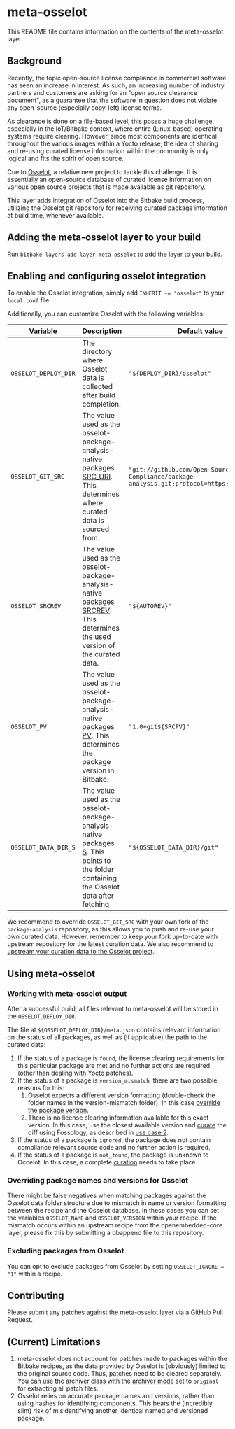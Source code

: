 # meta-osselot

This README file contains information on the contents of the meta-osselot layer.

## Background

Recently, the topic open-source license compliance in commercial software has seen an increase in interest. As such, an increasing number of industry partners and customers are asking for an "open source clearance document", as a guarantee that the software in question does not violate any open-source (especially copy-left) license terms.

As clearance is done on a file-based level, this poses a huge challenge, especially in the IoT/Bitbake context, where entire (Linux-based) operating systems require clearing. However, since most components are identical throughout the various images within a Yocto release, the idea of sharing and re-using curated license information within the community is only logical and fits the spirit of open source.

Cue to [Osselot](https://www.osselot.org/), a relative new project to tackle this challenge. It is essentially an open-source database of curated license information on various open source projects that is made available as git repository.

This layer adds integration of Osselot into the Bitbake build process, utilizing the Osselot git repository for receiving curated package information at build time, whenever available.

## Adding the meta-osselot layer to your build

Run `bitbake-layers add-layer meta-osselot` to add the layer to your build.

## Enabling and configuring osselot integration

To enable the Osselot integration, simply add `INHERIT += "osselot"` to your `local.conf` file.

Additionally, you can customize Osselot with the following variables:

| Variable             | Description                                                                                                                                                                                     | Default value                                                                               |
|----------------------|-------------------------------------------------------------------------------------------------------------------------------------------------------------------------------------------------|---------------------------------------------------------------------------------------------|
| `OSSELOT_DEPLOY_DIR` | The directory where Osselot data is collected after build completion.                                                                                                                           | `"${DEPLOY_DIR}/osselot"`                                                                   |
| `OSSELOT_GIT_SRC`    | The value used as the osselot-package-analysis-native packages [SRC_URI](https://docs.yoctoproject.org/singleindex.html#term-SRC_URI). This determines where curated data is sourced from.      | `"git://github.com/Open-Source-Compliance/package-analysis.git;protocol=https;branch=main"` |
|  `OSSELOT_SRCREV`    | The value used as the osselot-package-analysis-native packages [SRCREV](https://docs.yoctoproject.org/singleindex.html#term-SRCREV). This determines the used version of the curated data.      | `"${AUTOREV}"`                                                                              |
| `OSSELOT_PV`         | The value used as the osselot-package-analysis-native packages [PV](https://docs.yoctoproject.org/singleindex.html#term-SRCREV). This determines the package version in Bitbake.                | `"1.0+git${SRCPV}"`                                                                         |
| `OSSELOT_DATA_DIR_S` | The value used as the osselot-package-analysis-native packages [S](https://docs.yoctoproject.org/singleindex.html#term-S). This points to the folder containing the Osselot data after fetching | `"${OSSELOT_DATA_DIR}/git"`                                                                 |

We recommend to override `OSSELOT_GIT_SRC` with your own fork of the `package-analysis` repository, as this allows you to push and re-use your own curated data. However, remember to keep your fork up-to-date with upstream repository for the latest curation data. We also recommend to [upstream your curation data to the Osselot project](https://wiki.osselot.org/index.php/Main_Page#Contributing_to_the_OSSelot_project).

## Using meta-osselot
### Working with meta-osselot output

After a successful build, all files relevant to meta-osselot will be stored in the `OSSELOT_DEPLOY_DIR`.

The file at `${OSSELOT_DEPLOY_DIR}/meta.json` contains relevant information on the status of all packages, as well as (if applicable) the path to the curated data:

1. If the status of a package is `found`, the license clearing requirements for this particular package are met and no further actions are required (other than dealing with Yocto patches).
2. If the status of a package is `version_mismatch`, there are two possible reasons for this:
    1. Osselot expects a different version formatting (double-check the folder names in the version-mismatch folder). In this case [override the package version](#overriding-package-names-and-versions-for-osselot).
    2. There is no license clearing information available for this exact version. In this case, use the closest available version and [curate](https://wiki.osselot.org/index.php/Curation_guideline) the diff using Fossology, as described in [use case 2](https://www.osselot.org/index.php?s=presentations).
3. If the status of a package is `ignored`, the package does not contain compliance relevant source code and no further action is required.
4. If the status of a package is `not_found`, the package is unknown to Occelot. In this case, a complete [curation](https://wiki.osselot.org/index.php/Curation_guideline) needs to take place.

### Overriding package names and versions for Osselot

There might be false negatives when matching packages against the Osselot data folder structure due to mismatch in name or version formatting between the recipe and the Osselot database. In these cases you can set the variables `OSSELOT_NAME` and `OSSELOT_VERSION` within your recipe. If the mismatch occurs within an upstream recipe from the openembedded-core layer, please fix this by submitting a bbappend file to this repository.

### Excluding packages from Osselot

You can opt to exclude packages from Osselot by setting `OSSELOT_IGNORE = "1"` within a recipe.

##  Contributing

Please submit any patches against the meta-osselot layer via a GitHub Pull Request.

## (Current) Limitations

1. meta-osselot does not account for patches made to packages within the Bitbake recipes, as the data provided by Osselot is (obviously) limited to the original source code. Thus, patches need to be cleared separately. You can use the [archiver class](https://docs.yoctoproject.org/singleindex.html#ref-classes-archiver) with the [archiver mode](https://docs.yoctoproject.org/singleindex.html#term-ARCHIVER_MODE) set to `original` for extracting all patch files.
2. Osselot relies on accurate package names and versions, rather than using hashes for identifying components. This bears the (incredibly slim) risk of misidentifying another identical named and versioned package.
